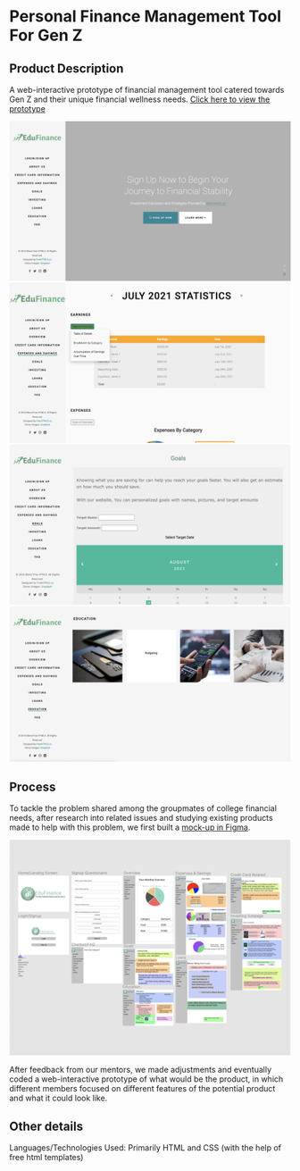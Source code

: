 # Personal Finance Management Tool For Gen Z

## Product Description
A web-interactive prototype of financial management tool catered towards Gen Z and their unique financial wellness needs.
[Click here to view the prototype](https://codenamemadison.github.io/NYCTech2021/index.html)

![Home Page](/README_images/home_page.png)
![Stat Page](/README_images/stat_page.png)
![Goals Page](/README_images/goals_page.png)
![Education Page](/README_images/education_page.png)

## Process
To tackle the problem shared among the groupmates of college financial needs, after research into related issues and studying existing products made to help with this problem, we first built a [mock-up in Figma](https://www.figma.com/file/bwwuSkIDYUr5Y5vohw4dLK/Wireframe?node-id=0%3A1). 

![Screenshot of Figma mock-up](/README_images/figma_screenshot.png)

After feedback from our mentors, we made adjustments and eventually coded a web-interactive prototype of what would be the product, in which different members focused on different features of the potential product and what it could look like.

## Other details
Languages/Technologies Used: Primarily HTML and CSS (with the help of free html templates)



